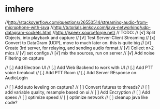 # imhere


//http://stackoverflow.com/questions/26550514/streaming-audio-from-microphone-with-java
//http://tutorials.jenkov.com/java-networking/udp-datagram-sockets.html
//http://jspeex.sourceforge.net/
// TODO:
// [√] Split Objects, into playback and capture
// [√] Test Server-Client Streaming
// [x] Convert to DataGram (UDP), move to much later on.  this is quite big
// [√] Create 3rd server, for relaying, and sending audio format
// [√] Collect n>2 mics
// [√] set configs
// [√] mix the sources, run on server
// [√] Add noise Filtering on capture

// [.] Add Electron UI
// [.] Add Web Backend to work with UI
// [.] Add PTT voice breakout
// [.] Add PTT Room
// [.] Add Server REsponse on AudioLogin

// [ ] Add auto leveling on capture?
// [ ] Convert futures to threads?
// [ ] add variable quality, resample based on ui
// [ ] Add Encryption
// [ ] Add speex
// [ ] optimize speed
// [ ] optimize network
// [ ] cleanup java like code?
